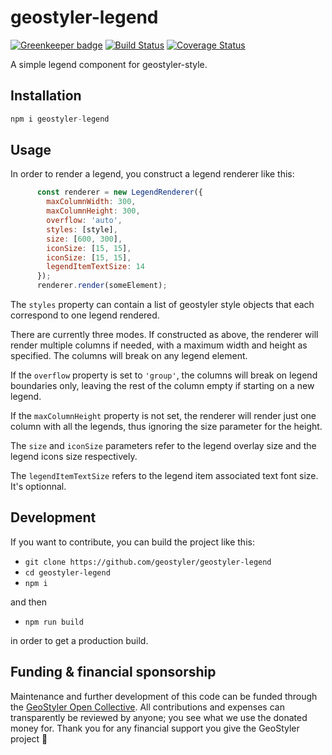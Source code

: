 # geostyler-legend

[![Greenkeeper badge](https://badges.greenkeeper.io/geostyler/geostyler-legend.svg)](https://greenkeeper.io/)
[![Build Status](https://travis-ci.com/geostyler/geostyler-legend.svg?branch=master)](https://travis-ci.com/geostyler/geostyler-legend)
[![Coverage Status](https://coveralls.io/repos/github/geostyler/geostyler-legend/badge.svg?branch=master)](https://coveralls.io/github/geostyler/geostyler-legend?branch=master)

A simple legend component for geostyler-style.


## Installation

```javascript static
npm i geostyler-legend
```

## Usage

In order to render a legend, you construct a legend renderer like this:

```javascript
      const renderer = new LegendRenderer({
        maxColumnWidth: 300,
        maxColumnHeight: 300,
        overflow: 'auto',
        styles: [style],
        size: [600, 300],
        iconSize: [15, 15],
        iconSize: [15, 15],
        legendItemTextSize: 14
      });
      renderer.render(someElement);
```

The `styles` property can contain a list of geostyler style objects that
each correspond to one legend rendered.

There are currently three modes. If constructed as above, the renderer will
render multiple columns if needed, with a maximum width and height as specified.
The columns will break on any legend element.

If the `overflow` property is set to `'group'`, the columns will break on
legend boundaries only, leaving the rest of the column empty if starting
on a new legend.

If the `maxColumnHeight` property is not set, the renderer will render just
one column with all the legends, thus ignoring the size parameter for the height.

The `size` and `iconSize` parameters refer to the legend overlay size and the legend icons size respectively.

The `legendItemTextSize` refers to the legend item associated text font size. It's optionnal.

## Development

If you want to contribute, you can build the project like this:

* `git clone https://github.com/geostyler/geostyler-legend`
* `cd geostyler-legend`
* `npm i`

and then

* `npm run build`

in order to get a production build.

## <a name="funding"></a>Funding & financial sponsorship

Maintenance and further development of this code can be funded through the
[GeoStyler Open Collective](https://opencollective.com/geostyler). All contributions and
expenses can transparently be reviewed by anyone; you see what we use the donated money for.
Thank you for any financial support you give the GeoStyler project 💞

